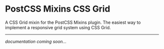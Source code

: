 # PostCSS Mixins CSS Grid

A CSS Grid mixin for the PostCSS Mixins plugin. The easiest way to implement a responsive grid system using CSS Grid.

---

_documentation coming soon..._
